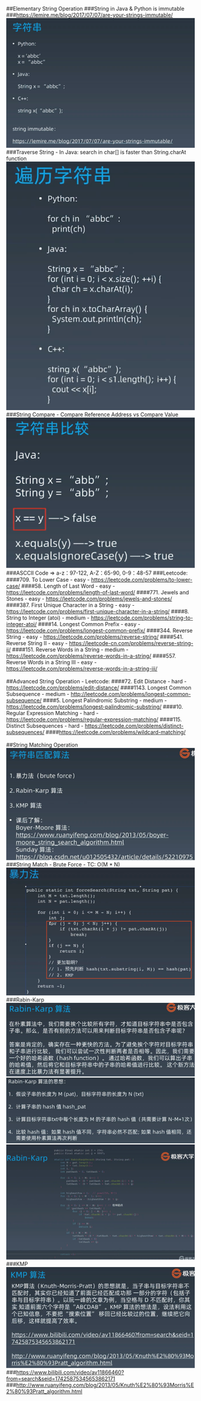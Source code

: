 ##Elementary String Operation 
###String in Java & Python is immutable
###https://lemire.me/blog/2017/07/07/are-your-strings-immutable/
![Image of /string_immutable](imgs//string_immutable.png)
###Traverse String - In Java: search in char[] is faster than String.charAt function 
![Image of /string_traversal](imgs//string_traversal.png)
###String Compare - Compare Reference Address vs Compare Value
![Image of /string_compare](imgs//string_compare.png)
###ASCCII Code => a-z：97-122, A-Z：65-90, 0-9：48-57
###Leetcode:
####709. To Lower Case - easy - https://leetcode.com/problems/to-lower-case/
####58. Length of Last Word - easy - https://leetcode.com/problems/length-of-last-word/
####771. Jewels and Stones - easy - https://leetcode.com/problems/jewels-and-stones/
####387. First Unique Character in a String - easy - https://leetcode.com/problems/first-unique-character-in-a-string/
####8. String to Integer (atoi) - medium - https://leetcode.com/problems/string-to-integer-atoi/
####14. Longest Common Prefix - easy - https://leetcode.com/problems/longest-common-prefix/
####344. Reverse String - easy - https://leetcode.com/problems/reverse-string/
####541. Reverse String II - easy - https://leetcode-cn.com/problems/reverse-string-ii/
####151. Reverse Words in a String - medium - https://leetcode.com/problems/reverse-words-in-a-string/
####557. Reverse Words in a String III - easy - https://leetcode.com/problems/reverse-words-in-a-string-iii/
<br></br>
##Advanced String Operation - Leetcode:
####72. Edit Distance - hard - https://leetcode.com/problems/edit-distance/
####1143. Longest Common Subsequence - medium - http://leetcode.com/problems/longest-common-subsequence/
####5. Longest Palindromic Substring - medium - https://leetcode.com/problems/longest-palindromic-substring/
####10. Regular Expression Matching - hard - https://leetcode.com/problems/regular-expression-matching/
####115. Distinct Subsequences - hard - https://leetcode.com/problems/distinct-subsequences/
####https://leetcode.com/problems/wildcard-matching/
<br></br>
##String Matching Operation
![Image of /string_match](imgs//string_match.png)
###String Match - Brute Force - TC: O(M * N)
![Image of /string_brute_force](imgs//string_brute_force.png)
###Rabin-Karp
![Image of /rabin_karp](imgs//rabin_karp.png)
![Image of /rabin_karp_1](imgs//rabin_karp_1.png)
![Image of /rabin_karp_2](imgs//rabin_karp_2.png)
###KMP
![Image of /kmp](imgs//kmp.png)
###https://www.bilibili.com/video/av11866460?from=search&seid=17425875345653862171
###http://www.ruanyifeng.com/blog/2013/05/Knuth%E2%80%93Morris%E2%80%93Pratt_algorithm.html

